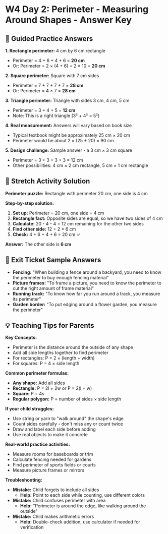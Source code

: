 # W4 Day 2: Perimeter - Measuring Around Shapes - Answer Key

## 📝 Guided Practice Answers

**1. Rectangle perimeter:** 4 cm by 6 cm rectangle
   - Perimeter = 4 + 6 + 4 + 6 = **20 cm**
   - Or: Perimeter = 2 × (4 + 6) = 2 × 10 = **20 cm**

**2. Square perimeter:** Square with 7 cm sides
   - Perimeter = 7 + 7 + 7 + 7 = **28 cm**
   - Or: Perimeter = 4 × 7 = **28 cm**

**3. Triangle perimeter:** Triangle with sides 3 cm, 4 cm, 5 cm
   - Perimeter = 3 + 4 + 5 = **12 cm**
   - Note: This is a right triangle (3² + 4² = 5²)

**4. Real measurement:** Answers will vary based on book size
   - Typical textbook might be approximately 25 cm × 20 cm
   - Perimeter would be about 2 × (25 + 20) = 90 cm

**5. Design challenge:** Sample answer - a 3 cm × 3 cm square
   - Perimeter = 3 + 3 + 3 + 3 = 12 cm
   - Other possibilities: 4 cm × 2 cm rectangle, 5 cm × 1 cm rectangle

## 🚀 Stretch Activity Solution

**Perimeter puzzle:** Rectangle with perimeter 20 cm, one side is 4 cm

**Step-by-step solution:**
1. **Set up:** Perimeter = 20 cm, one side = 4 cm
2. **Rectangle fact:** Opposite sides are equal, so we have two sides of 4 cm
3. **Calculate:** 20 - 4 - 4 = 12 cm remaining for the other two sides
4. **Find other side:** 12 ÷ 2 = 6 cm
5. **Check:** 4 + 6 + 4 + 6 = 20 cm ✓

**Answer:** The other side is **6 cm**

## 🎯 Exit Ticket Sample Answers

- **Fencing:** "When building a fence around a backyard, you need to know the perimeter to buy enough fencing material"
- **Picture frames:** "To frame a picture, you need to know the perimeter to cut the right amount of frame material"
- **Running track:** "To know how far you run around a track, you measure its perimeter"
- **Garden border:** "To put edging around a flower garden, you measure the perimeter"

## 💡 Teaching Tips for Parents

**Key Concepts:**
- Perimeter is the distance around the outside of any shape
- Add all side lengths together to find perimeter
- For rectangles: P = 2 × (length + width)
- For squares: P = 4 × side length

**Common perimeter formulas:**
- **Any shape:** Add all sides
- **Rectangle:** P = 2l + 2w or P = 2(l + w)
- **Square:** P = 4s
- **Regular polygon:** P = number of sides × side length

**If your child struggles:**
- Use string or yarn to "walk around" the shape's edge
- Count sides carefully - don't miss any or count twice
- Draw and label each side before adding
- Use real objects to make it concrete

**Real-world practice activities:**
- Measure rooms for baseboards or trim
- Calculate fencing needed for gardens
- Find perimeter of sports fields or courts
- Measure picture frames or mirrors

**Troubleshooting:**
- **Mistake:** Child forgets to include all sides
  - **Help:** Point to each side while counting, use different colors
- **Mistake:** Child confuses perimeter with area
  - **Help:** "Perimeter is around the edge, like walking around the outside"
- **Mistake:** Child makes arithmetic errors
  - **Help:** Double-check addition, use calculator if needed for verification